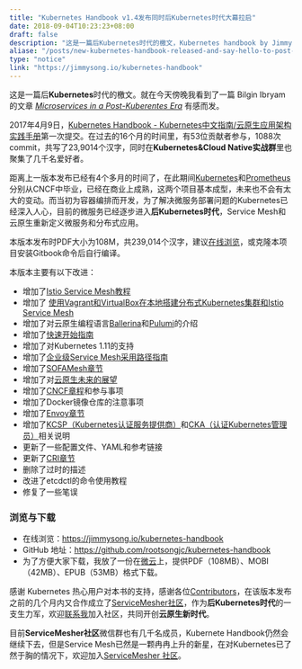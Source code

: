 ```yaml
---
title: "Kubernetes Handbook v1.4发布同时后Kubernetes时代大幕拉启"
date: 2018-09-04T10:23:23+08:00
draft: false
description: "这是一篇后Kubernetes时代的檄文，Kubernetes handbook by Jimmy Song v1.4发布，云原生的下一个重心是Service Mesh！"
aliase: "/posts/new-kubernetes-handbook-released-and-say-hello-to-post-kubernetes-era"
type: "notice"
link: "https://jimmysong.io/kubernetes-handbook"
---
```


这是一篇后**Kubernetes**时代的檄文。就在今天傍晚我看到了一篇 Bilgin Ibryam的文章 *[Microservices in a Post-Kuberentes Era](https://www.infoq.com/articles/microservices-post-kubernetes)* 有感而发。

2017年4月9日，[Kubernetes Handbook - Kubernetes中文指南/云原生应用架构实践手册](https://github.com/rootsongjc/kubernetes-handbook)第一次提交。在过去的16个月的时间里，有53位贡献者参与，1088次commit，共写了23,9014个汉字，同时在**Kubernetes&Cloud Native实战群**里也聚集了几千名爱好者。

距离上一版本发布已经有4个多月的时间了，在此期间[Kubernetes](https://kubernetes.io/)和[Prometheus](https://prometheus.io/)分别从CNCF中毕业，已经在商业上成熟，这两个项目基本成型，未来也不会有太大的变动。而当初为容器编排而开发，为了解决微服务部署问题的Kubernetes已经深入人心，目前的微服务已经逐步进入**后Kubernetes时代**，Service Mesh和云原生重新定义微服务和分布式应用。

本版本发布时PDF大小为108M，共239,014个汉字，建议[在线浏览](https://jimmysong.io/kubernetes-handbook/)，或克隆本项目安装Gitbook命令后自行编译。

本版本主要有以下改进：

- 增加了[Istio Service Mesh教程](https://jimmysong.io/kubernetes-handbook/usecases/istio-tutorial.html)
- 增加了
  [使用Vagrant和VirtualBox在本地搭建分布式Kubernetes集群和Istio Service Mesh](https://github.com/rootsongjc/kubernetes-vagrant-centos-cluster/blob/master/README-cn.md)
- 增加了对云原生编程语言[Ballerina](https://jimmysong.io/kubernetes-handbook/cloud-native/cloud-native-programming-language-ballerina.html)和[Pulumi](https://jimmysong.io/kubernetes-handbook/cloud-native/cloud-native-programming-language-pulumi.html)的介绍
- 增加了[快速开始指南](https://jimmysong.io/kubernetes-handbook/cloud-native/cloud-native-local-quick-start.html)
- 增加了对Kubernetes 1.11的支持
- 增加了[企业级Service Mesh采用路径指南](https://jimmysong.io/kubernetes-handbook/usecases/the-enterprise-path-to-service-mesh-architectures.html)
- 增加了[SOFAMesh章节](https://jimmysong.io/kubernetes-handbook/usecases/sofamesh.html)
- 增加了对[云原生未来的展望](https://jimmysong.io/kubernetes-handbook/cloud-native/the-future-of-cloud-native.html)
- 增加了[CNCF章程](https://jimmysong.io/kubernetes-handbook/cloud-native/cncf-charter.html)和参与事项
- 增加了Docker镜像仓库的注意事项
- 增加了[Envoy章节](https://jimmysong.io/kubernetes-handbook/usecases/envoy.html)
- 增加了[KCSP（Kubernetes认证服务提供商）](https://jimmysong.io/kubernetes-handbook/appendix/about-kcsp.html)和[CKA（认证Kubernetes管理员）](https://jimmysong.io/kubernetes-handbook/appendix/about-cka-candidate.html)相关说明
- 更新了一些配置文件、YAML和参考链接
- 更新了[CRI章节](https://jimmysong.io/kubernetes-handbook/concepts/cri.html)
- 删除了过时的描述
- 改进了etcdctl的命令使用教程
- 修复了一些笔误

### 浏览与下载

- 在线浏览：<https://jimmysong.io/kubernetes-handbook>
- GitHub 地址：<https://github.com/rootsongjc/kubernetes-handbook>
- 为了方便大家下载，我放了一份在[微云](https://share.weiyun.com/5YbhTIG)上，提供PDF（108MB）、MOBI（42MB）、EPUB（53MB）格式下载。

感谢 Kubernetes 热心用户对本书的支持，感谢各位[Contributors](https://github.com/rootsongjc/kubernetes-handbook/graphs/contributors)，在该版本发布之前的几个月内又合作成立了[ServiceMesher社区](http://www.servicemesher.com/)，作为**后Kubernetes时代**的一支生力军，欢迎[联系我](http://www.servicemesher.com/contact)加入社区，共同开创**云原生新时代**。

目前**ServiceMesher社区**微信群也有几千名成员，Kubernete Handbook仍然会继续下去，但是Service Mesh已然是一颗冉冉上升的新星，在对Kubernetes已了然于胸的情况下，欢迎加入[ServiceMesher 社区](https://www.servicemesher.com)。
